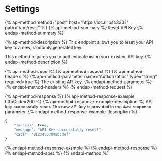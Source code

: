 # Settings

{% api-method method="post" host="https://localhost:3333" path="/api/reset" %}
{% api-method-summary %}
Reset API Key
{% endapi-method-summary %}

{% api-method-description %}
This endpoint allows you to reset your API key to a new, randomly generated key.  
  
This method requires you to authenticate using your existing API key.
{% endapi-method-description %}

{% api-method-spec %}
{% api-method-request %}
{% api-method-headers %}
{% api-method-parameter name="Authorization" type="string" required=true %}
The existing API key.
{% endapi-method-parameter %}
{% endapi-method-headers %}
{% endapi-method-request %}

{% api-method-response %}
{% api-method-response-example httpCode=200 %}
{% api-method-response-example-description %}
API key successfully reset. The new API key is provided in the `data` response parameter.
{% endapi-method-response-example-description %}

```javascript
{
    "success": true,
    "message": "API Key successfully reset!",
    "data": "0123456789abcdef"
}
```
{% endapi-method-response-example %}
{% endapi-method-response %}
{% endapi-method-spec %}
{% endapi-method %}



